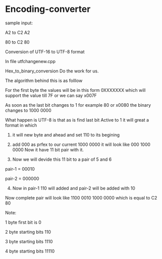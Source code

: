 # Encoding-converter   

sample input:

A2 to C2 A2

80 to C2 80

Conversion of UTF-16 to UTF-8 format

In file utfchangenew.cpp 

Hex_to_binary_conversion Do the work for us.

The algorithm behind this is 
as folllow 

For the first byte  the values will be in this form 0XXXXXXX  which will support the value till 7F or we can say x007F


As soon as the last bit changes to 1 for example 80 or x0080 the binary changes to 1000 0000


What happen is UTF-8 is that as is find last bit Active to 1 it will great a format in which 

1) it will new byte and ahead and set 110 to its begining


2) add 000 as prfex to our current 1000 0000   it will look like   000 1000 0000
Now it have 11 bit pair with it.


3) Now we will devide this 11 bit to a pair of 5 and 6

pair-1 = 00010

pair-2 = 000000


4) Now in pair-1 110 will added and pair-2 will be added with 10

Now complete pair will look like 1100 0010 1000 0000   which is equal to C2 80

Note:

1 byte first bit is 0

2 byte starting bits 110

3 byte starting bits 1110

4 byte starting bits 11110



